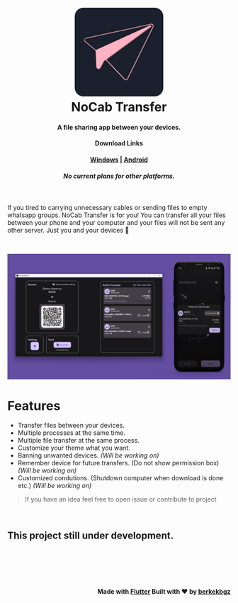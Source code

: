 <h1 align="center">
  <br>
  <img src="https://raw.githubusercontent.com/NoCabTransfer/.github/main/profile/icon.png" alt="NoCab Transfer" width="200"></a>
  <br>
    NoCab Transfer
  <br>
</h1>

<h4 align="center">A file sharing app between your devices.</h4>

<h4 align="center"><b>Download Links</b></h4>
<h4 align="center"><a href="https://github.com/nocab-transfer/nocab-desktop/releases">Windows</a> | <a href="https://github.com/nocab-transfer/nocab-mobile/releases">Android</a></h4>

<h5 align="center"><i>No current plans for other platforms.</i></h5>
<br/>

If you tired to carrying unnecessary cables or sending files to empty whatsapp groups. NoCab Transfer is for you! You can transfer all your files between your phone and your computer and your files will not be sent any other server. Just you and your devices 🤫

<br/>
<p align="center">
  <img src="https://raw.githubusercontent.com/NoCabTransfer/.github/main/profile/application.png" alt="Logo">
</p>


# Features

- Transfer files between your devices.
- Multiple processes at the same time.
- Multiple file transfer at the same process.
- Customize your theme what you want.
- Banning unwanted devices. _(Will be working on)_
- Remember device for future transfers. (Do not show permission box) _(Will be working on)_
- Customized condutions. (Shutdown computer when download is done etc.) _(Will be working on)_
> If you have an idea feel free to open issue or contribute to project


<br/>

## This project still under development. 

<br/>
<br/>
<br/>
<br/>


<h4 align="right">Made with <a href="https://flutter.dev/">Flutter</a> Built with ❤️ by <a href="https://github.com/berkekbgz">berkekbgz</a></h4>

